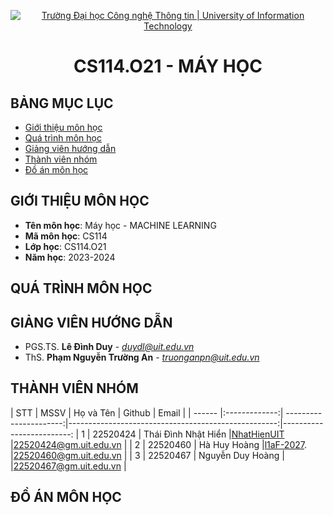 <p align="center">
  <a href="https://www.uit.edu.vn/" title="Trường Đại học Công nghệ Thông tin" style="border: 5;">
    <img src="https://i.imgur.com/WmMnSRt.png" alt="Trường Đại học Công nghệ Thông tin | University of Information Technology">
  </a>
</p>

<h1 align="center"><b>CS114.O21 - MÁY HỌC</b></h1>

## BẢNG MỤC LỤC
* [ Giới thiệu môn học](#gioithieumonhoc)
* [ Quá trình môn học](#quatrinh)
* [ Giảng viên hướng dẫn](#giangvien)
* [ Thành viên nhóm](#thanhvien)
* [ Đồ án môn học](#doan)

## GIỚI THIỆU MÔN HỌC
<a name="gioithieumonhoc"></a>
* **Tên môn học**: Máy học - MACHINE LEARNING
* **Mã môn học**: CS114
* **Lớp học**: CS114.O21
* **Năm học**: 2023-2024

## QUÁ TRÌNH MÔN HỌC
<a name="quatrinh"></a>

## GIẢNG VIÊN HƯỚNG DẪN
<a name="giangvien"></a>
* PGS.TS. **Lê Đình Duy** - *duydl@uit.edu.vn*
* ThS. **Phạm Nguyễn Trường An** - *truonganpn@uit.edu.vn*

## THÀNH VIÊN NHÓM
<a name="thanhvien"></a>
| STT    | MSSV          | Họ và Tên              | Github                                              | Email                   |
| ------ |:-------------:| ----------------------:|----------------------------------------------------:|-------------------------:
| 1      | 22520424      | Thái Đình Nhật Hiển    |[NhatHienUIT](https://github.com/NhatHienUIT)        |22520424@gm.uit.edu.vn   |
| 2      | 22520460      | Hà Huy Hoàng           |[l1aF-2027](https://github.com/l1aF-2027).           |22520460@gm.uit.edu.vn   |
| 3      | 22520467      | Nguyễn Duy Hoàng       |                                                     |22520467@gm.uit.edu.vn   |

## ĐỒ ÁN MÔN HỌC
<a name="doan"></a>
